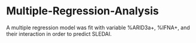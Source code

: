# Multiple-Regression-Analysis

A multiple regression model was fit with variable %ARID3a+, %IFNA+, and their interaction in order to predict SLEDAI.
